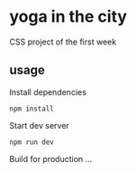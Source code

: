 # yoga in the city

CSS project of the first week

## usage

Install dependencies

```
npm install
```

Start dev server

```
npm run dev
```

Build for production ...
